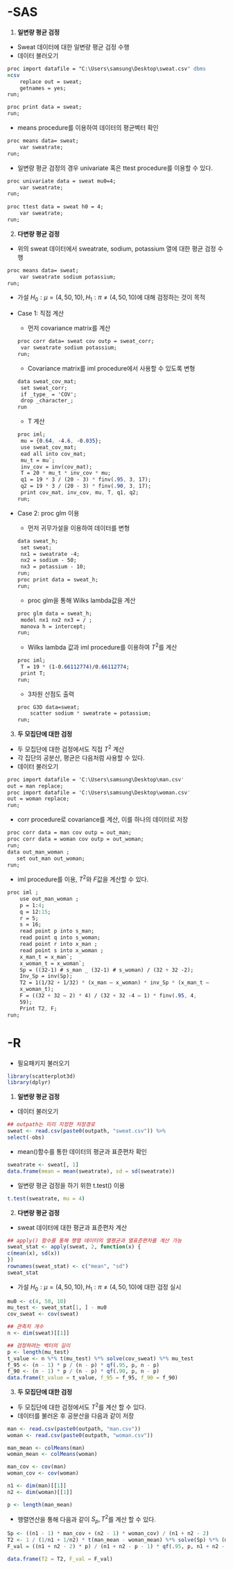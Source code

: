 # -SAS

1. **일변량 평균 검정**
- Sweat 데이터에 대한 일변량 평균 검정 수행
- 데이터 불러오기
```sass
proc import datafile = "C:\Users\samsung\Desktop\sweat.csv" dbms
=csv
    replace out = sweat; 
    getnames = yes; 
run; 

proc print data = sweat; 
run;
```

- means procedure를 이용하여 데이터의 평균벡터 확인
```sass
proc means data= sweat; 
    var sweatrate; 
run;
```

- 일변량 평균 검정의 경우 univariate 혹은 ttest procedure를 이용할 수 있다.
```sass
proc univariate data = sweat mu0=4; 
    var sweatrate; 
run;
 
proc ttest data = sweat h0 = 4; 
    var sweatrate; 
run;
```

2. **다변량 평균 검정**
- 위의 sweat 데이터에서 sweatrate, sodium, potassium 열에 대한 평균 검정 수행

```sass
proc means data= sweat; 
    var sweatrate sodium potassium; 
run;
```

- 가설 $H_0:\mu=(4,50,10), H_1: \pi\ne(4,50,10)$에 대해 검정하는 것이 목적
- Case 1: 직접 계산
    - 먼저 covariance matrix를 계산
    ```sass
    proc corr data= sweat cov outp = sweat_corr; 
     var sweatrate sodium potassium; 
    run;
    ```
    
    - Covariance matrix를 iml procedure에서 사용할 수 있도록 변형
    ```sass
    data sweat_cov_mat; 
     set sweat_corr;
     if _type_ = 'COV'; 
     drop _character_; 
    run
    ```
    
    - T 계산
    ```sass
    proc iml; 
     mu = {0.64, -4.6, -0.035}; 
     use sweat_cov_mat; 
     ead all into cov_mat; 
     mu_t = mu`;
     inv_cov = inv(cov_mat); 
     T = 20 * mu_t * inv_cov * mu; 
     q1 = 19 * 3 / (20 - 3) * finv(.95, 3, 17); 
     q2 = 19 * 3 / (20 - 3) * finv(.90, 3, 17);
     print cov_mat, inv_cov, mu, T, q1, q2; 
    run;
    ```
    
- Case 2: proc glm 이용
    - 먼저 귀무가설을 이용하여 데이터를 변형
    ```sass
    data sweat_h; 
     set sweat;
     nx1 = sweatrate -4; 
     nx2 = sodium - 50;
     nx3 = potassium - 10; 
    run;
    proc print data = sweat_h; 
    run;
    ```
    
    - proc glm을 통해 Wilks lambda값을 계산
    ```sass
    proc glm data = sweat_h;
     model nx1 nx2 nx3 = / ; 
     manova h = intercept; 
    run;
    ```
    
    - Wilks lambda 값과 iml procedure를 이용하여 $T^2$를 계산
    ```sass
    proc iml; 
     T = 19 * (1-0.66112774)/0.66112774; 
     print T; 
    run;
    ```
    
    - 3차원 산점도 출력
    ```sass
    proc G3D data=sweat;
        scatter sodium * sweatrate = potassium;
    run;
    ```
    
3. **두 모집단에 대한 검정**
- 두 모집단에 대한 검정에서도 직접  $T^2$ 계산
- 각 집단의 공분산, 평균은 다음처럼 사용할 수 있다.
- 데이터 불러오기
```sass
proc import datafile = 'C:\Users\samsung\Desktop\man.csv'
out = man replace; 
proc import datafile = 'C:\Users\samsung\Desktop\woman.csv'
out = woman replace; 
run;
```

- corr procedure로 covariance를 계산, 이를 하나의 데이터로 저장
```sass
proc corr data = man cov outp = out_man;
proc corr data = woman cov outp = out_woman; 
run; 
data out_man_woman ; 
   set out_man out_woman; 
run;
```

- iml procedure를 이용, $T^2$와 $F$값을 계산할 수 있다.
```sass
proc iml ; 
    use out_man_woman ; 
    p = 1:4; 
    q = 12:15; 
    r = 5;
    s = 16; 
    read point p into s_man; 
    read point q into s_woman; 
    read point r into x_man ; 
    read point s into x_woman ;
    x_man_t = x_man`;
    x_woman_t = x_woman`;
    Sp = ((32-1) # s_man _ (32-1) # s_woman) / (32 + 32 -2);
    Inv_Sp = inv(Sp);
    T2 = 1(1/32 + 1/32) * (x_man – x_woman) * inv_Sp * (x_man_t –
    x_woman_t);
    F = ((32 + 32 – 2) * 4) / (32 + 32 -4 – 1) * finv(.95, 4, 
    59);
    Print T2, F;
run;
```

# -R

- 필요패키지 불러오기
```r
library(scatterplot3d)
library(dplyr)
```

1. **일변량 평균 검정**
- 데이터 불러오기
```r
## outpath는 미리 지정한 저장경로
sweat <- read.csv(paste0(outpath, "sweat.csv")) %>%
select(-obs)
```

- mean()함수를 통한 데이터의 평균과 표준편차 확인
```r
sweatrate <- sweat[, 1]
data.frame(mean = mean(sweatrate), sd = sd(sweatrate))
```

- 일변량 평균 검정을 하기 위한 t.test() 이용
```r
t.test(sweatrate, mu = 4)
```
2. **다변량 평균 검정**
- sweat 데이터에 대한 평균과 표준편차 계산
```r
## apply() 함수를 통해 행렬 데이터의 열평균과 열표준편차를 계산 가능
sweat_stat <- apply(sweat, 2, function(x) {
c(mean(x), sd(x))
})
rownames(sweat_stat) <- c("mean", "sd")
sweat_stat
```

- 가설 $H_0:\mu=(4,50,10), H_1: \pi\ne(4,50,10)$에 대한 검정 실시
```r
mu0 <- c(4, 50, 10)
mu_test <- sweat_stat[1, ] - mu0
cov_sweat <- cov(sweat)

## 관측치 개수
n <- dim(sweat)[[1]]

## 검정하려는 벡터의 길이
p <- length(mu_test)
t_value <- n %*% t(mu_test) %*% solve(cov_sweat) %*% mu_test
f_95 <- (n - 1) * p / (n - p) * qf(.95, p, n - p)
f_90 <- (n - 1) * p / (n - p) * qf(.90, p, n - p)
data.frame(t_value = t_value, f_95 = f_95, f_90 = f_90)
```

3. **두 모집단에 대한 검정**
- 두 모집단에 대한 검정에서도 $T^2$를 계산 할 수 있다.
- 데이터를 불러온 후 공분산을 다음과 같이 저장

```r
man <- read.csv(paste0(outpath, "man.csv"))
woman <- read.csv(paste0(outpath, "woman.csv"))

man_mean <- colMeans(man)
woman_mean <- colMeans(woman)

man_cov <- cov(man)
woman_cov <- cov(woman)

n1 <- dim(man)[[1]]
n2 <- dim(woman)[[1]]

p <- length(man_mean)
```

- 행렬연산을 통해 다음과 같이  $S_p,T^2$를 계산 할 수 있다.
```r
Sp <- ((n1 - 1) * man_cov + (n2 - 1) * woman_cov) / (n1 + n2 - 2)
T2 <- 1 / (1/n1 + 1/n2) * t(man_mean - woman_mean) %*% solve(Sp) %*% (man_mean - woman_mean)
F_val = ((n1 + n2 - 2) * p) / (n1 + n2 - p - 1) * qf(.95, p, n1 + n2 - p -1)

data.frame(T2 = T2, F_val = F_val)
```
